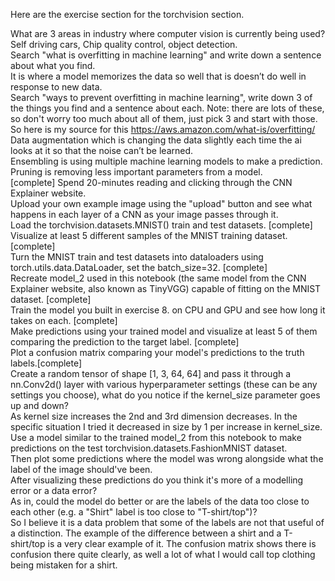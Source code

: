 <p>Here are the exercise section for the torchvision section.</p>

<p>
What are 3 areas in industry where computer vision is currently being used?</br>
Self driving cars, Chip quality control, object detection.</br>
Search "what is overfitting in machine learning" and write down a sentence about what you find.</br>
It is where a model memorizes the data so well that is doesn’t do well in response to new data.</br>
Search "ways to prevent overfitting in machine learning", write down 3 of the things you find and a sentence about each. Note: there are lots of these, so don't worry too much about all of them, just pick 3 and start with those.</br>
So here is my source for this <a href='https://aws.amazon.com/what-is/overfitting/'>https://aws.amazon.com/what-is/overfitting/</a></br>
Data augmentation which is changing the data slightly each time the ai looks at it so that the noise can’t be learned.</br>
Ensembling is using multiple machine learning models to make a prediction.</br>
Pruning is removing less important parameters from a model.</br>
[complete] Spend 20-minutes reading and clicking through the CNN Explainer website.</br>
Upload your own example image using the "upload" button and see what happens in each layer of a CNN as your image passes through it.</br>
Load the torchvision.datasets.MNIST() train and test datasets. [complete]</br>
Visualize at least 5 different samples of the MNIST training dataset. [complete]</br>
Turn the MNIST train and test datasets into dataloaders using torch.utils.data.DataLoader, set the batch_size=32. [complete]</br>
Recreate model_2 used in this notebook (the same model from the CNN Explainer website, also known as TinyVGG) capable of fitting on the MNIST dataset. [complete]</br>
Train the model you built in exercise 8. on CPU and GPU and see how long it takes on each. [complete]</br>
Make predictions using your trained model and visualize at least 5 of them comparing the prediction to the target label. [complete]</br>
Plot a confusion matrix comparing your model's predictions to the truth labels.[complete]</br>
Create a random tensor of shape [1, 3, 64, 64] and pass it through a nn.Conv2d() layer with various hyperparameter settings (these can be any settings you choose), what do you notice if the kernel_size parameter goes up and down?</br>
As kernel size increases the 2nd and 3rd dimension decreases. In the specific situation I tried it decreased in size by 1 per increase in kernel_size.</br>
Use a model similar to the trained model_2 from this notebook to make predictions on the test torchvision.datasets.FashionMNIST dataset.</br>
Then plot some predictions where the model was wrong alongside what the label of the image should've been.</br>
After visualizing these predictions do you think it's more of a modelling error or a data error?</br>
As in, could the model do better or are the labels of the data too close to each other (e.g. a "Shirt" label is too close to "T-shirt/top")?</br>
So I believe it is a data problem that some of the labels are not that useful of a distinction. The example of the difference between a shirt and a T-shirt/top is a very clear example of it. The confusion matrix shows there is confusion there quite clearly, as well a lot of what I would call top clothing being mistaken for a shirt.</br>
</p>
